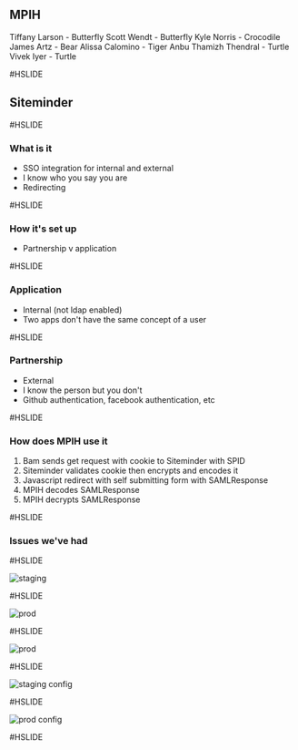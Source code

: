 ## MPIH

Tiffany Larson - Butterfly
Scott Wendt - Butterfly
Kyle Norris - Crocodile
James Artz - Bear
Alissa Calomino - Tiger
Anbu Thamizh Thendral - Turtle
Vivek Iyer - Turtle


#HSLIDE

## Siteminder

#HSLIDE

### What is it 

 * SSO integration for internal and external
 * I know who you say you are
 * Redirecting    
 
#HSLIDE

### How it's set up

 * Partnership v application

#HSLIDE

### Application

 * Internal (not ldap enabled)
 * Two apps don't have the same concept of a user

#HSLIDE

### Partnership

 * External
 * I know the person but you don't
 * Github authentication, facebook authentication, etc

#HSLIDE

### How does MPIH use it

 1. Bam sends get request with cookie to Siteminder with SPID
 2. Siteminder validates cookie then encrypts and encodes it 
 3. Javascript redirect with self submitting form with SAMLResponse
 4. MPIH decodes SAMLResponse 
 5. MPIH decrypts SAMLResponse

#HSLIDE

### Issues we've had

#HSLIDE

![staging](Staging-saml.png)

#HSLIDE

![prod](prod-saml.png)

#HSLIDE

![prod](prod-saml-2.png)

#HSLIDE

![staging config](staging-config.jpg)

#HSLIDE

![prod config](prod-config.jpg)

#HSLIDE






